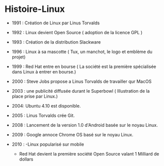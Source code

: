 # Histoire-Linux

- 1991 : Création de Linux par Linus Torvalds
- 1992 : Linux devient Open Source ( adoption de la licence GPL )
- 1993 : Création de la distribution Slackware
- 1996 : Linux à sa mascotte ( Tux, un manchot, le logo et emblème du projet)
- 1999 : Red Hat entre en bourse ( La société est la première spécialisée dans Linux à entrer en bourse.)
- 2000 : Steve Jobs propose a Linus Torvalds de travailler qur MacOS
- 2003 : une publicité diffusée durant le Superbowl ( Illustration de la place prise par Linux.)
- 2004: Ubuntu 4.10 est disponible. 
- 2005 : Linus Torvalds crée Git.
- 2008 : Lancement de la version 1.0 d'Android basée sur le noyau Linux.
- 2009 : Google annoce Chrome OS basé sur le noyau Linux. 
- 2010 : -Linux popularisé sur mobile 
        
     - Red Hat devient la première société Open Source valant 1 Milliard de dollars
